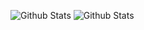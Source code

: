 ![Github Stats](https://github-readme-stats.vercel.app/api?username=enty8080)
![Github Stats](https://github-readme-stats.vercel.app/api?username=saurik)
